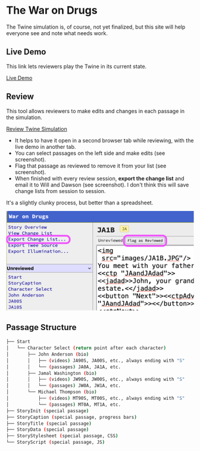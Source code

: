 The War on Drugs
================

The Twine simulation is, of course, not yet finalized, but this site will help everyone see and note what needs work.

Live Demo
---------

This link lets reviewers play the Twine in its current state.

[Live Demo](https://waustin-MSUD.github.io/HLDR-1200-Testing/index.html)

Review
------

This tool allows reviewers to make edits and changes in each passage in the simulation.

[Review Twine Simulation](https://waustin-MSUD.github.io/HLDR-1200-Testing/illumination.html)

* It helps to have it open in a second browser tab while reviewing, with the live demo in another tab.
* You can select passages on the left side and make edits (see screenshot).
* Flag that passage as reviewed to remove it from your list (see screenshot).
* When finished with every review session, **export the change list** and email it to Will and Dawson (see screenshot). I don't think this will save change lists from session to session.

It's a slightly clunky process, but better than a spreadsheet.

![illume screenshot showing flag as reviewed and export change list](https://github.com/waustin-MSUD/HLDR-1200-Testing/blob/main/illumination.png?raw=true)

Passage Structure
------------

```bash
├── Start
│   └── Character Select (return point after each character)
│       ├── John Anderson (bio)
│       │   ├── (videos) JA90S, JA00S, etc., always ending with "S"
│       │   └── (passages) JA0A, JA1A, etc.
│       ├── Jamal Washington (bio)
│       │   ├── (videos) JW90S, JW00S, etc., always ending with "S"
│       │   └── (passages) JW0A, JW1A, etc.
│       └── Michael Thompson (bio)
│           ├── (videos) MT90S, MT00S, etc., always ending with "S"
│           └── (passages) MT0A, MT1A, etc.
├── StoryInit (special passage)
├── StoryCaption (special passage, progress bars)
├── StoryTitle (special passage)
├── StoryData (special passage)
├── StoryStylesheet (special passage, CSS)
└── StoryScript (special passage, JS)
```
